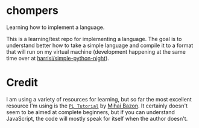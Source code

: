 # chompers

Learning how to implement a language.

This is a learning/test repo for implementing a language. The goal is to
understand better how to take a simple language and compile it to a format that
will run on my virtual machine (development happening at the same time over at
[harrisi/simple-python-night](https://github.com/harrisi/simple-python-night)).

# Credit

I am using a variety of resources for learning, but so far the most excellent
resource I'm using is the [`PL Tutorial`](http://lisperator.net/pltut/) by
[Mihai Bazon](http://lisperator.net/). It certainly doesn't seem to be aimed at
complete beginners, but if you can understand JavaScript, the code will mostly
speak for itself when the author doesn't.
